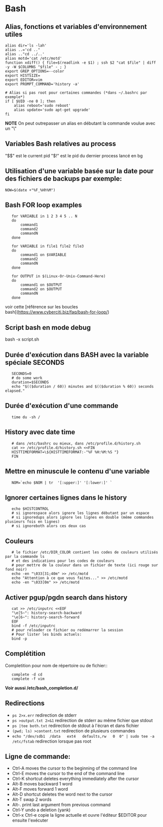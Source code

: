 # Bash

## Alias, fonctions et variables d'environnement utiles

```
alias dir='ls -lah'
alias ..='cd .."
alias .."cd ../..'
alias motd='cat /etc/motd'
function xdiff() { file=$(readlink -e $1) ; ssh $2 "cat $file" | diff -y -W $COLUMNS "$file" - ; }
export GREP_OPTIONS=--color
export HISTSIZE=
export EDITOR=vim
export PROMPT_COMMAND='history -a'

# Alias si pas root pour certaines commandes (*dans ~/.bashrc par exemple*)
if [ $UID -ne 0 ]; then
    alias reboot='sudo reboot'
    alias update='sudo apt-get upgrade'
fi
```

**NOTE**
   On peut outrepasser un alias en débutant la commande voulue avec un "\\\"
   
## Variables Bash relatives au process

   "$$" est le current pid 
   "$!" est le pid du dernier process lancé en bg
   
   
## Utilisation d'une variable basée sur la date pour des fichiers de backups par exemple:
```
NOW=$(date +"%F_%Hh%M")
```

## Bash FOR loop examples
```
   for VARIABLE in 1 2 3 4 5 .. N
   do
	   command1
	   command2
	   commandN
   done

   for VARIABLE in file1 file2 file3
   do
	   command1 on $VARIABLE
	   command2
	   commandN
   done

   for OUTPUT in $(Linux-Or-Unix-Command-Here)
   do
	   command1 on $OUTPUT
	   command2 on $OUTPUT
	   commandN
   done
```
voir cette [référence sur les boucles bash[(https://www.cyberciti.biz/faq/bash-for-loop/)

## Script bash en mode debug

   bash -x script.sh

## Durée d'exécution dans BASH avec la variable spéciale SECONDS
```
   SECONDS=0
   # do some work
   duration=$SECONDS
   echo "$(($duration / 60)) minutes and $(($duration % 60)) seconds elapsed."
```
## Durée d'exécution d'une commande
```
   time du -sh /
```
## History avec date time
```
   # dans /etc/bashrc ou mieux, dans /etc/profile.d/history.sh
   cat >> /etc/profile.d/history.sh <<FIN
   HISTTIMEFORMAT=\${HISTTIMEFORMAT:-"%F %H:%M:%S "}
   FIN
```
## Mettre en minuscule le contenu d'une variable
```
   NOM=`echo $NOM | tr  '[:upper:]' '[:lower:]' `
```
## Ignorer certaines lignes dans le history
```
   echo $HISTCONTROL
   # si ignorespace alors ignore les lignes débutant par un espace
   # si ignoredups alors ignore les lignes en double (même commandes plusieurs fois en lignes)
   # si ignoreboth alors ces deux cas
```
## Couleurs
```
   # le fichier /etc/DIR_COLOR contient les codes de couleurs utilisés par la commande ls 
   # et des indications pour les codes de couleurs
   # pour mettre de la couleur dans un fichier de texte (ici rouge sur fond noir)
   echo -en "\033[31;40m" >> /etc/motd
   echo "Attention à ce que vous faites..." >> /etc/motd
   echo -en "\033[0m" >> /etc/motd
```
## Activer pgup/pgdn search dans history
```
   cat >> /etc/inputrc <<EOF
   "\e[5~": history-search-backward
   "\e[6~": history-search-forward
   EOF
   bind -f /etc/inputrc
   # pour reloader ce fichier ou redémarrer la session
   # Pour lister les binds actuels:
   bind -p
```
## Complétition

Completition pour nom de répertoire ou de fichier::
```
   complete -d cd
   complete -f vim
```
**Voir aussi /etc/bash_completion.d/**

## Redirections

* ``ps 2>x.err`` redirection de stderr
* ``ps >output.txt 2>&1`` redirection de stderr au même fichier que stdout
* ``ps |tee both.txt`` redirection de stdout à l'écran et dans fichier
* ``(pwd; ls) >content.txt`` redirection de plusieurs commandes
* ``echo "/dev/sdb1  /data   ext4   defaults,rw   0  0" | sudo tee -a /etc/fstab`` redirection lorsque pas root

## Ligne de commande:

* Ctrl-A moves the cursor to the beginning of the command line
* Ctrl-E moves the cursor to the end of the command line
* Ctrl-K shortcut deletes everything immediately after the cursor
* Alt-B moves backward 1 word
* Alt-F moves forward 1 word
* Alt-D shortcut deletes the word next to the cursor
* Alt-T swap 2 words
* Alt-. print last argument from previous command
* Ctrl-Y undo a deletion  (yank)
* Ctrl-x Ctrl-e copie la ligne actuelle et ouvre l'éditeur $EDITOR pour ensuite l'exécuter

